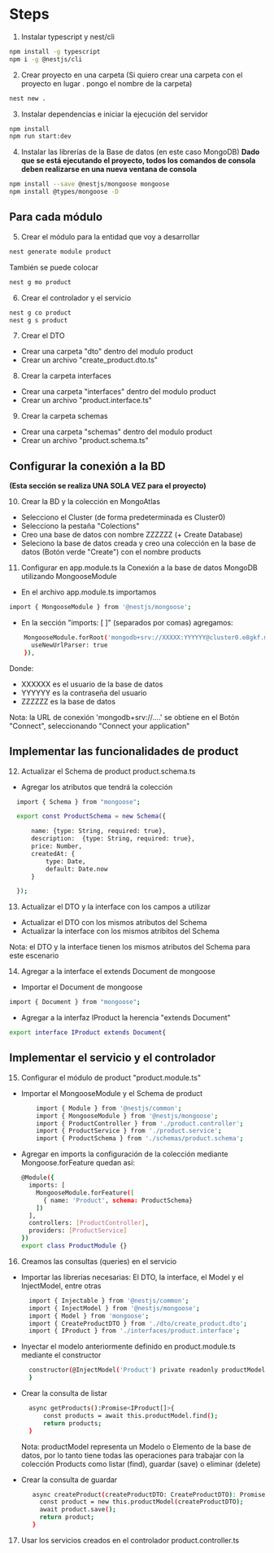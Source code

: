 # Steps

1. Instalar typescript y nest/cli

```bash
npm install -g typescript
npm i -g @nestjs/cli
```

2. Crear proyecto en una carpeta
(Si quiero crear una carpeta con el proyecto en lugar . pongo el nombre de la carpeta)

```bash
nest new . 
```

3. Instalar dependencias e iniciar la ejecución del servidor

```bash
npm install
npm run start:dev
```

4. Instalar las librerías de la Base de datos (en este caso MongoDB)
**Dado que se está ejecutando el proyecto, todos los comandos de consola deben realizarse en una nueva ventana de consola**

```bash
npm install --save @nestjs/mongoose mongoose
npm install @types/mongoose -D
```

## Para cada módulo

5. Crear el módulo para la entidad que voy a desarrollar

```bash
nest generate module product 
```
También se puede colocar

```bash
nest g mo product 
```

6. Crear el controlador y el servicio
```bash
nest g co product
nest g s product
```

7. Crear el DTO

- Crear una carpeta "dto" dentro del modulo product
- Crear un archivo "create_product.dto.ts"

8. Crear la carpeta interfaces

- Crear una carpeta "interfaces" dentro del modulo product
- Crear un archivo "product.interface.ts"

9. Crear la carpeta schemas

- Crear una carpeta "schemas" dentro del modulo product
- Crear un archivo "product.schema.ts"


## Configurar la conexión a la BD
**(Esta sección se realiza UNA SOLA VEZ para el proyecto)**


10. Crear la BD y la colección en MongoAtlas

- Selecciono el Cluster (de forma predeterminada es Cluster0)
- Selecciono la pestaña "Colections"
- Creo una base de datos con nombre ZZZZZZ (+ Create Database)
- Seleciono la base de datos creada y creo una colección 
en la base de datos (Botón verde "Create") con el nombre products


11. Configurar en app.module.ts la Conexión a la base de datos
MongoDB utilizando MongooseModule

- En el archivo app.module.ts importamos 
```bash
import { MongooseModule } from '@nestjs/mongoose';
```

- En la sección "imports: [ ]" (separados por comas) agregamos:
```bash
    MongooseModule.forRoot('mongodb+srv://XXXXX:YYYYYY@cluster0.e8gkf.mongodb.net/ZZZZZZ',{
      useNewUrlParser: true
    }), 
```
Donde:
- XXXXXX es el usuario de la base de datos
- YYYYYY es la contraseña del usuario
- ZZZZZZ es la base de datos 

Nota: la URL de conexión 'mongodb+srv://....' se obtiene en el Botón 
"Connect", seleccionando "Connect your application"

## Implementar las funcionalidades de product

12. Actualizar el Schema de product product.schema.ts
 - Agregar los atributos que tendrá la colección

  ```bash
    import { Schema } from "mongoose";

    export const ProductSchema = new Schema({

        name: {type: String, required: true},
        description:  {type: String, required: true},
        price: Number,
        createdAt: {
            type: Date,
            default: Date.now
        }

    });
  ```

13. Actualizar el DTO y la interface con los campos a utilizar
 - Actualizar el DTO con los mismos atributos del Schema
 - Actualizar la interface con los mismos atribitos del Schema

Nota: el DTO y la interface tienen los mismos atributos del Schema para este escenario

14. Agregar a la interface el extends Document de mongoose
- Importar el Document de mongoose

```bash
import { Document } from "mongoose";
```
- Agregar a la interfaz IProduct la herencia "extends Document"

```bash
export interface IProduct extends Document{
```

## Implementar el servicio y el controlador

15. Configurar el módulo de product "product.module.ts"

  - Importar el MongooseModule y el Schema de product
    ```bash
        import { Module } from '@nestjs/common';
        import { MongooseModule } from '@nestjs/mongoose';
        import { ProductController } from './product.controller';
        import { ProductService } from './product.service';
        import { ProductSchema } from './schemas/product.schema';
    ```
  - Agregar en imports la configuración de la colección mediante Mongoose.forFeature quedan así:

    ```bash
    @Module({
      imports: [
        MongooseModule.forFeature([
          { name: 'Product', schema: ProductSchema}
        ])
      ],
      controllers: [ProductController],
      providers: [ProductService]
    })
    export class ProductModule {}
    ```

  16. Creamos las consultas (queries) en el servicio

  - Importar las librerías necesarias: El DTO, la interface, el Model y el InjectModel, entre otras

    ```bash
      import { Injectable } from '@nestjs/common';
      import { InjectModel } from '@nestjs/mongoose';
      import { Model } from 'mongoose';
      import { CreateProductDTO } from './dto/create_product.dto';
      import { IProduct } from './interfaces/product.interface';
    ```

  - Inyectar el modelo anteriormente definido en product.module.ts mediante el constructor

      ```bash
        constructor(@InjectModel('Product') private readonly productModel : Model<IProduct> ){ 
        }
      ```
  
  - Crear la consulta de listar

      ```bash
        async getProducts():Promise<IProduct[]>{
            const products = await this.productModel.find();
            return products;
        }
      ```
      Nota: productModel representa un Modelo o Elemento de la base de datos, por lo tanto
      tiene todas las operaciones para trabajar con la colección Products como listar (find),
      guardar (save) o eliminar (delete)

  - Crear la consulta de guardar

     ```bash
        async createProduct(createProductDTO: CreateProductDTO): Promise<IProduct>{
          const product = new this.productModel(createProductDTO);
          await product.save();
          return product;
        }

      ```

  17. Usar los servicios creados en el controlador product.controller.ts